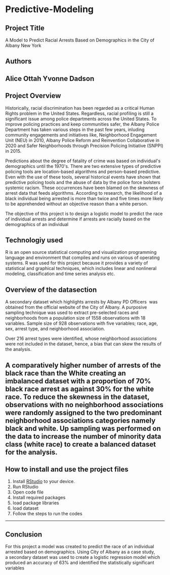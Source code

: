 # Predictive-Modeling

## Project Title ##
A Model to Predict Racial Arrests Based on Demographics in the City of Albany New York

## Authors ##
Alice Ottah
Yvonne Dadson
----------------------------------------

## Project Overview ##
Historically, racial discrimination has been regarded as a critical Human Rights problem in the United States. Regardless, racial profiling is still a significant issue among police departments across the United States. To improve policing practices and keep communities safer, the Albany Police Department has taken various steps in the past few years, inluding community engagements and initiatives like, Neighborhood Engagement Unit (NEU) in 2010, Albany Police Reform and Reinvention Collaborative in 2020 and Safer Neighborhoods through Precision Policing Initiative (SNPPI) in 2015.

Predictions about the degree of fatality of crime was based on individual's demographics until the 1970's. There are two extensive types of predictive policing tools are location-based algorithms and person-based predictive. Even with the use of these tools, several historical events have shown that predictive policing tools and the abuse of data by the police force bolsters systemic racism. These occurrences have been blamed on the skewness of arrest data that feeds algorithms. According to research, the likelihood of a black individual being arrested is more than twice and five times more likely to be apprehended without an objective reason than a white person.

The objective of this project is to design a logistic model to predict the race of individual arrests and determine if arrests are racially based on the demographics of an individual

## Technologiy used ##
R is an open source statistical computing and visualization programming language and environment that compiles and runs on various of operating systems. R was used for this project because it provides a variety of statistical and graphical techniques, which includes linear and nonlineral modeling, classification and time series analysis etc.

## Overview of the datasection ##
A secondary dataset which highlights arrests by Albany PD Officers  was obtained from the official website of the City of Albany. A purposive sampling technique was used to extract pre-selected races and neighborhoods from a population size of 1558 observations with 18 variables. Sample size of 928 observations with five variables; race, age, sex, arrest type, and neighborhood association. 

Over 216 arrest types were identified, whose neighborhood associations were not included in the dataset, hence, a bias that can skew the results of the analysis.

A comparatively higher number of arrests of the black race than the White creating an imbalanced dataset with a proportion of 70% black race arrest as against 30% for the white race.
To reduce the skewness in the dataset, observations with no neighborhood associations were randomly assigned to the two predominant neighborhood associations categories namely black and white. Up sampling was performed on the data to increase the number of minority data class (white race) to create a balanced dataset for the analysis.
----------------------------------------

## How to install and use the project files ##
1. Install [RStudio](https://www.rstudio.com/) to your device.
2. Run RStudio
3. Open code file
4. Install required packages
5. load package libraries
6. load dataset
7. Follow the steps to run the codes
----------------------------------------

## Conclusion ##
For this project a model was created to predict the race of an individual arrested based on demographics. Using City of Albany as a case study, a secondary dataset was used to create a logistic regression model which produced an accuracy of 63% and identified the statistically significant variables

